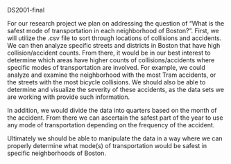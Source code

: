 DS2001-final

For our research project we plan on addressing the question of “What is the safest mode of transportation in each neighborhood of Boston?”.  First, we will utilize the .csv file to sort through locations of collisions and accidents. We can then analyze specific streets and districts in Boston that have high collision/accident counts. From there, it would be in our best interest to determine which areas have higher counts of collisions/accidents where specific modes of transportation are involved. For example, we could analyze and examine the neighborhood with the most Tram accidents, or the streets with the most bicycle collisions. We should also be able to determine and visualize the severity of these accidents, as the data sets we are working with provide such information. 

In addition, we would divide the data into quarters based on the month of the accident. From there we can ascertain the safest part of the year to use any mode of transportation depending on the frequency of the accident. 

Ultimately we should be able to manipulate the data in a way where we can properly determine what mode(s) of transportation  would be safest in specific neighborhoods of Boston.
